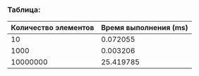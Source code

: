 ### Таблица:

| Количество элементов | Время выполнения (ms) |
|----------------------|-----------------------|
| 10                   | 0.072055              |
| 1000                 | 0.003206              |
| 10000000             | 25.419785             |

